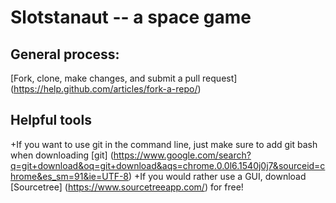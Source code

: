 # Slotstanaut -- a space game
## General process:
[Fork, clone, make changes, and submit a pull request] (https://help.github.com/articles/fork-a-repo/)
## Helpful tools
+If you want to use git in the command line, just make sure to add git bash when downloading [git] (https://www.google.com/search?q=git+download&oq=git+download&aqs=chrome.0.0l6.1540j0j7&sourceid=chrome&es_sm=91&ie=UTF-8)
+If you would rather use a GUI, download [Sourcetree] (https://www.sourcetreeapp.com/) for free!
